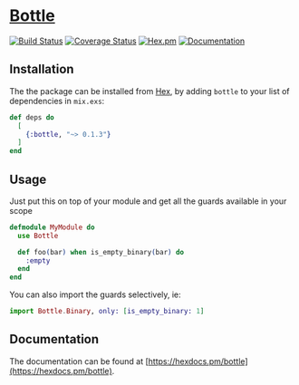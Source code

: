 # [Bottle](https://hex.pm/packages/bottle)

[![Build Status](https://www.travis-ci.com/cblage/elixir-bottle.svg?branch=main)](https://www.travis-ci.com/cblage/elixir-bottle)
[![Coverage Status](https://coveralls.io/repos/github/cblage/elixir-bottle/badge.svg?branch=main)](https://coveralls.io/github/cblage/elixir-bottle?branch=main)
[![Hex.pm](https://img.shields.io/hexpm/v/bottle)](https://hex.pm/packages/bottle)
[![Documentation](https://img.shields.io/badge/hexdocs-latest-blue.svg)](https://hexdocs.pm/bottle)

## Installation

The the package can be installed from [Hex](https://hex.pm/packages/bottle),
by adding `bottle` to your list of dependencies in `mix.exs`:

```elixir
def deps do
  [
    {:bottle, "~> 0.1.3"}
  ]
end
```

## Usage

Just put this on top of your module and get all the guards available in your scope

```elixir
defmodule MyModule do
  use Bottle

  def foo(bar) when is_empty_binary(bar) do
    :empty
  end
end
```

You can also import the guards selectively, ie:

```elixir
import Bottle.Binary, only: [is_empty_binary: 1]
```

## Documentation

The documentation can be found at [https://hexdocs.pm/bottle](https://hexdocs.pm/bottle).
